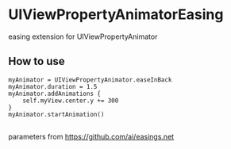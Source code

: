 # UIViewPropertyAnimatorEasing
easing extension for UIViewPropertyAnimator


## How to use

```
myAnimator = UIViewPropertyAnimator.easeInBack
myAnimator.duration = 1.5
myAnimator.addAnimations {
    self.myView.center.y += 300
}
myAnimator.startAnimation()

```
## 
parameters from https://github.com/ai/easings.net

